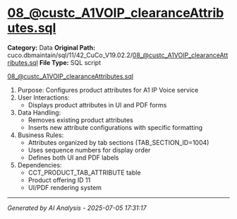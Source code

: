 # 08_@custc_A1VOIP_clearanceAttributes.sql

**Category:** Data
**Original Path:** cuco.dbmaintain/sql/11/42_CuCo_V19.02.2/08_@custc_A1VOIP_clearanceAttributes.sql
**File Type:** SQL script

08_@custc_A1VOIP_clearanceAttributes.sql
1. Purpose: Configures product attributes for A1 IP Voice service
2. User Interactions:
   - Displays product attributes in UI and PDF forms
3. Data Handling:
   - Removes existing product attributes
   - Inserts new attribute configurations with specific formatting
4. Business Rules:
   - Attributes organized by tab sections (TAB_SECTION_ID=1004)
   - Uses sequence numbers for display order
   - Defines both UI and PDF labels
5. Dependencies:
   - CCT_PRODUCT_TAB_ATTRIBUTE table
   - Product offering ID 11
   - UI/PDF rendering system

---
*Generated by AI Analysis - 2025-07-05 17:31:17*
